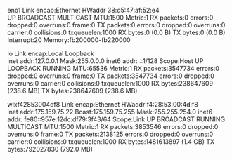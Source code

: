 eno1      Link encap:Ethernet  HWaddr 38:d5:47:af:52:e4  
          UP BROADCAST MULTICAST  MTU:1500  Metric:1
          RX packets:0 errors:0 dropped:0 overruns:0 frame:0
          TX packets:0 errors:0 dropped:0 overruns:0 carrier:0
          collisions:0 txqueuelen:1000 
          RX bytes:0 (0.0 B)  TX bytes:0 (0.0 B)
          Interrupt:20 Memory:fb200000-fb220000 

lo        Link encap:Local Loopback  
          inet addr:127.0.0.1  Mask:255.0.0.0
          inet6 addr: ::1/128 Scope:Host
          UP LOOPBACK RUNNING  MTU:65536  Metric:1
          RX packets:3547734 errors:0 dropped:0 overruns:0 frame:0
          TX packets:3547734 errors:0 dropped:0 overruns:0 carrier:0
          collisions:0 txqueuelen:1000 
          RX bytes:238647609 (238.6 MB)  TX bytes:238647609 (238.6 MB)

wlxf42853004df8 Link encap:Ethernet  HWaddr f4:28:53:00:4d:f8  
          inet addr:175.159.75.22  Bcast:175.159.75.255  Mask:255.255.254.0
          inet6 addr: fe80::957e:12dc:df79:3f43/64 Scope:Link
          UP BROADCAST RUNNING MULTICAST  MTU:1500  Metric:1
          RX packets:3853546 errors:0 dropped:0 overruns:0 frame:0
          TX packets:2138125 errors:0 dropped:0 overruns:0 carrier:0
          collisions:0 txqueuelen:1000 
          RX bytes:1481613897 (1.4 GB)  TX bytes:792027830 (792.0 MB)

